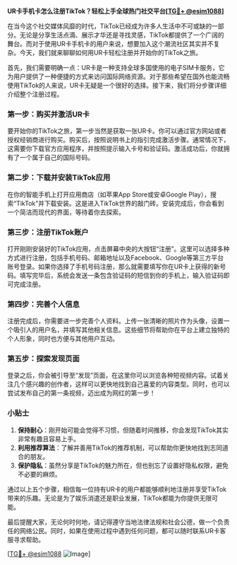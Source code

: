 **UR卡手机卡怎么注册TikTok？轻松上手全球热门社交平台[[TG💪+ @esim1088](https://t.me/s/esim1088)]**

在当今这个社交媒体风靡的时代，TikTok已经成为许多人生活中不可或缺的一部分。无论是分享生活点滴、展示才华还是寻找灵感，TikTok都提供了一个广阔的舞台。而对于使用UR卡手机卡的用户来说，想要加入这个潮流社区其实并不复杂。今天，我们就来聊聊如何用UR卡轻松注册并开始你的TikTok之旅。

首先，我们需要明确一点：UR卡是一种支持全球多国使用的电子SIM卡服务，它为用户提供了一种便捷的方式来访问国际网络资源。对于那些希望在国外也能流畅使用TikTok的人来说，UR卡无疑是一个很好的选择。接下来，我们将分步骤详细介绍整个注册过程。

### 第一步：购买并激活UR卡

要开始你的TikTok之旅，第一步当然是获取一张UR卡。你可以通过官方网站或者授权经销商进行购买。购买后，按照说明书上的指引完成激活步骤。通常情况下，这需要你下载官方应用程序，并按照提示输入卡号和验证码。激活成功后，你就拥有了一个属于自己的国际号码。

### 第二步：下载并安装TikTok应用

在你的智能手机上打开应用商店（如苹果App Store或安卓Google Play），搜索“TikTok”并下载安装。这是进入TikTok世界的敲门砖。安装完成后，你会看到一个简洁而现代的界面，等待着你去探索。

### 第三步：注册TikTok账户

打开刚刚安装好的TikTok应用，点击屏幕中央的大按钮“注册”。这里可以选择多种方式进行注册，包括手机号码、邮箱地址以及Facebook、Google等第三方平台账号登录。如果你选择了手机号码注册，那么就需要填写你在UR卡上获得的新号码。填写完毕后，系统会发送一条包含验证码的短信到你的手机上，输入验证码即可完成注册。

### 第四步：完善个人信息

注册完成后，你需要进一步完善个人资料。上传一张清晰的照片作为头像，设置一个吸引人的用户名，并填写其他相关信息。这些细节将帮助你在平台上建立独特的个人形象，同时也方便与其他用户互动。

### 第五步：探索发现页面

登录之后，你会被引导至“发现”页面，在这里你可以浏览各种短视频内容。试着关注几个感兴趣的创作者，这样可以更快地找到自己喜爱的内容类型。同时，也可以尝试发布自己的第一条视频，迈出成为网红的第一步！

### 小贴士

1. **保持耐心**：刚开始可能会觉得不习惯，但随着时间推移，你会发现TikTok其实非常有趣且容易上手。
2. **利用推荐算法**：了解并善用TikTok的推荐机制，可以帮助你更快地找到志同道合的朋友。
3. **保护隐私**：虽然分享是TikTok的魅力所在，但也别忘了设置好隐私权限，避免不必要的麻烦。

通过以上五个步骤，相信每一位持有UR卡的用户都能够顺利地注册并享受TikTok带来的乐趣。无论是为了娱乐消遣还是职业发展，TikTok都能为你提供无限可能。

最后提醒大家，无论何时何地，请记得遵守当地法律法规和社会公德，做一个负责任的网络公民。同时，如果在使用过程中遇到任何问题，都可以随时联系UR卡客服寻求帮助。

[[TG💪+ @esim1088](https://t.me/s/esim1088) ![Image](https://i.postimg.cc/4NQfJmqS/Snipaste-2025-05-13-00-14-12.png)]